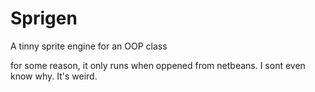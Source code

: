 Sprigen
=======

A tinny sprite engine for an OOP class


for some reason, it only runs when oppened from netbeans. I sont even know why.  It's weird.

